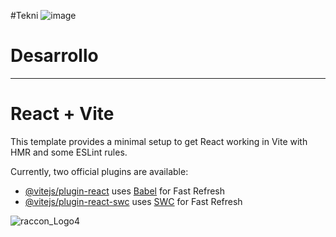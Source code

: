 #Tekni
![image](https://github.com/DIGORACCOON4279/PrimeraEntrega-DiegoMarinMora/assets/88150970/373846ce-a67e-4bb0-823a-36481b91a955)</br>

# Desarrollo</br>

********************************************************************************************************************************************************************************

# React + Vite

This template provides a minimal setup to get React working in Vite with HMR and some ESLint rules.

Currently, two official plugins are available:

- [@vitejs/plugin-react](https://github.com/vitejs/vite-plugin-react/blob/main/packages/plugin-react/README.md) uses [Babel](https://babeljs.io/) for Fast Refresh
- [@vitejs/plugin-react-swc](https://github.com/vitejs/vite-plugin-react-swc) uses [SWC](https://swc.rs/) for Fast Refresh

  
![raccon_Logo4](https://github.com/DIGORACCOON4279/PrimeraEntrega-DiegoMarinMora/assets/88150970/1f6370fb-743a-411d-8510-f5173816ea7f)
